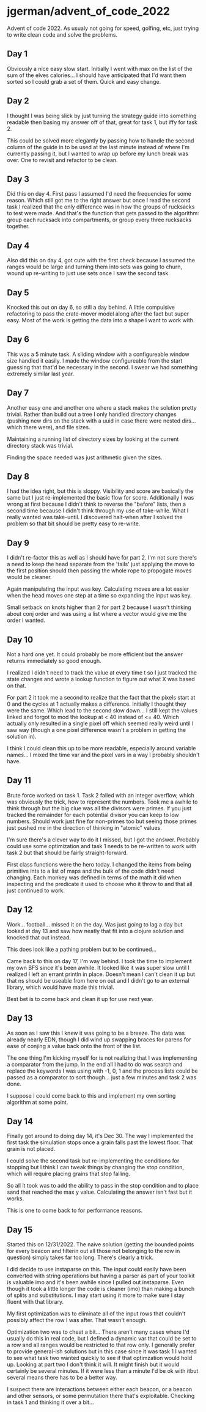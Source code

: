 # jgerman/advent_of_code_2022

Advent of code 2022. As usualy not going for speed, golfing, etc, just trying to
write clean code and solve the problems.

## Day 1

Obviously a nice easy slow start. Initially I went with max on the list of the
sum of the elves calories... I should have anticipated that I'd want them sorted
so I could grab a set of them. Quick and easy change.

## Day 2

I thought I was being slick by just turning the strategy guide into something
readable then basing my answer off of that, great for task 1, but iffy for task
2.

This could be solved more elegantly by passing how to handle the second column
of the guide in to be used at the last minute instead of where I'm currently
passing it, but I wanted to wrap up before my lunch break was over. One to
revisit and refactor to be clean.


## Day 3

Did this on day 4. First pass I assumed I'd need the frequencies for some
reason. Which still got me to the right answer but once I read the second task I
realized that the only difference was in how the groups of rucksacks to test
were made. And that's the function that gets passed to the algorithm: group each
rucksack into compartments, or group every three rucksacks together.


## Day 4

Also did this on day 4, got cute with the first check because I assumed the
ranges would be large and turning them into sets was going to churn, wound up
re-writing to just use sets once I saw the second task.


## Day 5

Knocked this out on day 6, so still a day behind. A little compulsive
refactoring to pass the crate-mover model along after the fact but super easy.
Most of the work is getting the data into a shape I want to work with.

## Day 6

This was a 5 minute task. A sliding window with a configureable window size
handled it easily. I made the window configureable from the start guessing that
that'd be necessary in the second. I swear we had something extremely similar
last year.

## Day 7

Another easy one and another one where a stack makes the solution pretty
trivial. Rather than build out a tree I only handled directory changes (pushing
new dirs on the stack with a uuid in case there were nested dirs... which there
were), and file sizes.

Maintaining a running list of directory sizes by looking at the current
directory stack was trivial.

Finding the space needed was just arithmetic given the sizes.


## Day 8

I had the idea right, but this is sloppy. Visibility and score are basically the
same but I just re-implemented the basic flow for score. Additionally I was
wrong at first because I didn't think to reverse the "before" lists, then a
second time because I didn't think through my use of take-while. What I really
wanted was take-until. I discovered halt-when after I solved the problem so that
bit should be pretty easy to re-write.

## Day 9

I didn't re-factor this as well as I should have for part 2. I'm not sure
there's a need to keep the head separate from the 'tails' just applying the move
to the first position should then passing the whole rope to propogate moves
would be cleaner.

Again manipulating the input was key. Calculating moves are a lot easier when
the head moves one step at a time so expanding the input was key.

Small setback on knots higher than 2 for part 2 because I wasn't thinking about
conj order and was using a list where a vector would give me the order I wanted.

## Day 10

Not a hard one yet. It could probably be more efficient but the answer returns
immediately so good enough.

I realized I didn't need to track the value at every time t so I just tracked
the state changes and wrote a lookup function to figure out what X was based on
that.

For part 2 it took me a second to realize that the fact that the pixels start at
0 and the cycles at 1 actually makes a difference. Initially I thought they were
the same. Which lead to the second slow down... I still kept the values linked
and forgot to mod the lookup at < 40 instead of <= 40. Which actually only
resulted in a single pixel off which seemed really weird until I saw way (though
a one pixel difference wasn't a problem in getting the solution in).

I think I could clean this up to be more readable, especially around variable
names... I mixed the time var and the pixel vars in a way I probably shouldn't
have.


## Day 11

Brute force worked on task 1. Task 2 failed with an integer overflow, which was
obviously the trick, how to represent the numbers. Took me a awhile to think
through but the big clue was all the divisors were primes. If you just tracked
the remainder for each potential divisor you can keep to low numbers. Should
work just fine for non-primes too but seeing those primes just pushed me in the
direction of thinking in "atomic" values.

I'm sure there's a clever way to do it I missed, but I got the answer. Probably
could use some optimization and task 1 needs to be re-written to work with task
2 but that should be fairly straight-forward.

First class functions were the hero today. I changed the items from being
primitive ints to a list of maps and the bulk of the code didn't need changing.
Each monkey was defined in terms of the math it did when inspecting and the
predicate it used to choose who it throw to and that all just continued to work.


## Day 12

Work... football... missed it on the day. Was just going to lag a day but looked
at day 13 and saw how neatly that fit into a clojure solution and knocked that
out instead.

This does look like a pathing problem but to be continued...

Came back to this on day 17, I'm way behind. I took the time to implement my own
BFS since it's been awhile. It looked like it was super slow until I realized I
left an errant println in place. Doesn't mean I can't clean it up but that ns
should be useable from here on out and I didn't go to an external library, which
would have made this trivial.

Best bet is to come back and clean it up for use next year.


## Day 13

As soon as I saw this I knew it was going to be a breeze. The data was already
nearly EDN, though I did wind up swapping braces for parens for ease of conjing
a value back onto the front of the list.

The one thing I'm kicking myself for is not realizing that I was implementing a
comparator from the jump. In the end all I had to do was search and replace the
keywords I was using with -1, 0, 1 and the process lists could be passed as a
comparator to sort though... just a few minutes and task 2 was done.

I suppose I could come back to this and implement my own sorting algorithm at
some point.

## Day 14

Finally got around to doing day 14, it's Dec 30. The way I implemented the first
task the simulation stops once a grain falls past the lowest floor. That grain
is not placed.

I could solve the second task but re-implementing the conditions for stopping
but I think I can tweak things by changing the stop condition, which will
require placing grains that stop falling.

So all it took was to add the ability to pass in the stop condition and to place
sand that reached the max y value. Calculating the answer isn't fast but it
works.

This is one to come back to for performance reasons.


## Day 15

Started this on 12/31/2022. The naive solution (getting the bounded points for
every beacon and filterin out all those not belonging to the row in question)
simply takes far too long. There's clearly a trick.

I did decide to use instaparse on this. The input could easily have been
converted with string operations but having a parser as part of your toolkit is
valuable imo and it's been awhile since I pulled out instaparse. Even though it
took a little longer the code is cleaner (imo) than making a bunch of splits and
substitutions. I may start using it more to make sure I stay fluent with that
library.

My first optimization was to eliminate all of the input rows that couldn't
possibly affect the row I was after. That wasn't enough.

Optimization two was to cheat a bit... There aren't many cases where I'd usually
do this in real code, but I defined a dynamic var that could be set to a row and
all ranges would be restricted to that row only. I generally prefer to provide
general-ish solutions but in this case since it was task 1 I wanted to see what
task two wanted quickly to see if that optimzation would hold up. Looking at
part two I don't think it will. It might finish but it would certainly be
several minutes. If it were less than a minute I'd be ok with itbut several
means there has to be a better way.

I suspect there are interactions between either each beacon, or a beacon and
other sensors, or some permutation there that's exploitable. Checking in task 1
and thinking it over a bit...
